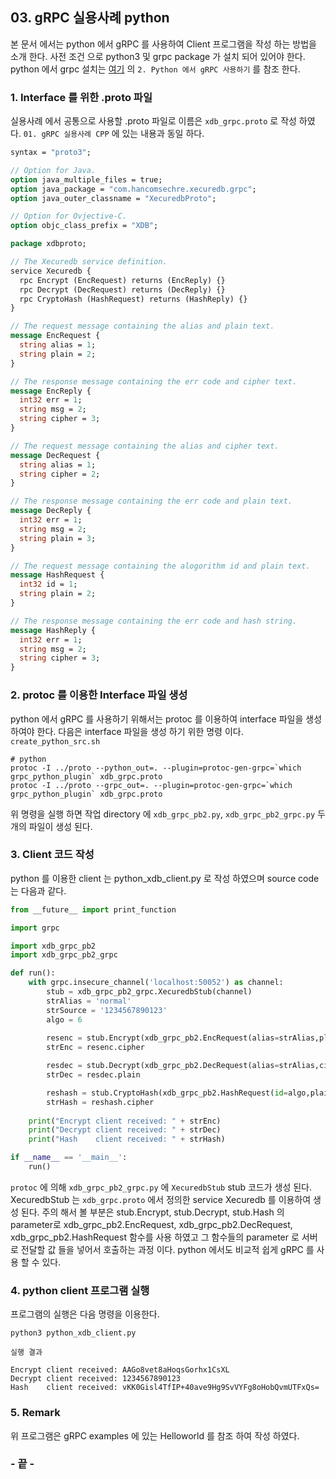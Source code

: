 ## 03. gRPC 실용사례 python

본 문서 에서는 python 에서 gRPC 를 사용하여 Client 프로그램을 작성 하는 방법을 소개 한다. 사전 조건 으로 python3 및 grpc package 가 설치 되어 있어야 한다. python 에서 grpc 설치는 [여기](https://github.com/wsk2001/computer_note/tree/master/gRPC)  의 `2. Python 에서 gRPC 사용하기` 를 참조 한다.



### 1. Interface 를 위한 .proto 파일

  실용사례 에서 공통으로 사용할 .proto 파일로 이름은 `xdb_grpc.proto` 로 작성 하였다.
  `01. gRPC 실용사례 CPP` 에 있는 내용과 동일 하다.

```protobuf
syntax = "proto3";

// Option for Java.
option java_multiple_files = true;
option java_package = "com.hancomsechre.xecuredb.grpc";
option java_outer_classname = "XecuredbProto";

// Option for Ovjective-C.
option objc_class_prefix = "XDB";

package xdbproto;

// The Xecuredb service definition.
service Xecuredb {
  rpc Encrypt (EncRequest) returns (EncReply) {}
  rpc Decrypt (DecRequest) returns (DecReply) {}
  rpc CryptoHash (HashRequest) returns (HashReply) {}
}

// The request message containing the alias and plain text.
message EncRequest {
  string alias = 1;
  string plain = 2;
}

// The response message containing the err code and cipher text.
message EncReply {
  int32 err = 1;
  string msg = 2;
  string cipher = 3;
}

// The request message containing the alias and cipher text.
message DecRequest {
  string alias = 1;
  string cipher = 2;
}

// The response message containing the err code and plain text.
message DecReply {
  int32 err = 1;
  string msg = 2;
  string plain = 3;
}

// The request message containing the alogorithm id and plain text.
message HashRequest {
  int32 id = 1;
  string plain = 2;
}

// The response message containing the err code and hash string.
message HashReply {
  int32 err = 1;
  string msg = 2;
  string cipher = 3;
}
```



### 2. protoc 를 이용한 Interface 파일 생성

python 에서 gRPC  를 사용하기 위해서는 protoc 를 이용하여 interface 파일을 생성 하여야 한다. 다음은 interface 파일을 생성 하기 위한 명령 이다. `create_python_src.sh`

```
# python
protoc -I ../proto --python_out=. --plugin=protoc-gen-grpc=`which grpc_python_plugin` xdb_grpc.proto
protoc -I ../proto --grpc_out=. --plugin=protoc-gen-grpc=`which grpc_python_plugin` xdb_grpc.proto

```

위 명령을 실행 하면 작업 directory 에 `xdb_grpc_pb2.py`, `xdb_grpc_pb2_grpc.py` 두개의 파일이 생성 된다.



### 3. Client 코드 작성

python 를 이용한 client 는 python_xdb_client.py 로 작성 하였으며 source code 는 다음과 같다.

```python
from __future__ import print_function

import grpc

import xdb_grpc_pb2
import xdb_grpc_pb2_grpc

def run():
    with grpc.insecure_channel('localhost:50052') as channel:
        stub = xdb_grpc_pb2_grpc.XecuredbStub(channel)
        strAlias = 'normal'
        strSource = '1234567890123'
        algo = 6
        
        resenc = stub.Encrypt(xdb_grpc_pb2.EncRequest(alias=strAlias,plain=strSource))
        strEnc = resenc.cipher

        resdec = stub.Decrypt(xdb_grpc_pb2.DecRequest(alias=strAlias,cipher=strEnc))
        strDec = resdec.plain

        reshash = stub.CryptoHash(xdb_grpc_pb2.HashRequest(id=algo,plain=strSource))
        strHash = reshash.cipher
        
    print("Encrypt client received: " + strEnc)
    print("Decrypt client received: " + strDec)
    print("Hash    client received: " + strHash)

if __name__ == '__main__':
    run()
```

`protoc` 에 의해 `xdb_grpc_pb2_grpc.py` 에 `XecuredbStub` stub 코드가 생성 된다.  XecuredbStub 는 `xdb_grpc.proto` 에서 정의한 service Xecuredb 를 이용하여 생성 된다.  주의 해서 볼 부분은 stub.Encrypt,  stub.Decrypt, stub.Hash 의 parameter로 xdb_grpc_pb2.EncRequest, xdb_grpc_pb2.DecRequest, xdb_grpc_pb2.HashRequest 함수를 사용 하였고 그  함수들의 parameter 로 서버로 전달할 값 들을 넣어서 호출하는 과정 이다. python 에서도 비교적 쉽게 gRPC 를 사용 할 수 있다.



### 4. python client 프로그램 실행

프로그램의 실행은 다음 명령을 이용한다.

```
python3 python_xdb_client.py
```



`실행 결과`

```
Encrypt client received: AAGo8vet8aHoqsGorhx1CsXL
Decrypt client received: 1234567890123
Hash    client received: vKK0Gisl4TfIP+40ave9Hg9SvVYFg8oHobQvmUTFxQs=
```



### 5. Remark

위 프로그램은 gRPC examples 에 있는 Helloworld 를 참조 하여 작성 하였다.  



### - 끝 -